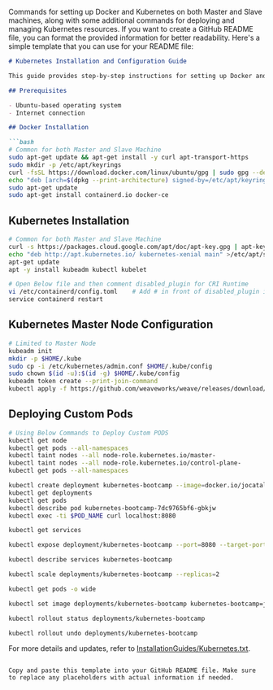 Commands for setting up Docker and Kubernetes on both Master and Slave machines, along with some additional commands for deploying and managing Kubernetes resources. If you want to create a GitHub README file, you can format the provided information for better readability. Here's a simple template that you can use for your README file:

```markdown
# Kubernetes Installation and Configuration Guide

This guide provides step-by-step instructions for setting up Docker and Kubernetes on both Master and Slave machines. Additionally, it includes commands for deploying custom pods and managing Kubernetes resources.

## Prerequisites

- Ubuntu-based operating system
- Internet connection

## Docker Installation

```bash
# Common for both Master and Slave Machine
sudo apt-get update && apt-get install -y curl apt-transport-https
sudo mkdir -p /etc/apt/keyrings
curl -fsSL https://download.docker.com/linux/ubuntu/gpg | sudo gpg --dearmor -o /etc/apt/keyrings/docker.gpg
echo "deb [arch=$(dpkg --print-architecture) signed-by=/etc/apt/keyrings/docker.gpg] https://download.docker.com/linux/ubuntu $(lsb_release -cs) stable" | sudo tee /etc/apt/sources.list.d/docker.list > /dev/null
sudo apt-get update
sudo apt-get install containerd.io docker-ce
```

## Kubernetes Installation

```bash
# Common for both Master and Slave Machine
curl -s https://packages.cloud.google.com/apt/doc/apt-key.gpg | apt-key add -
echo "deb http://apt.kubernetes.io/ kubernetes-xenial main" >/etc/apt/sources.list.d/kubernetes.list
apt-get update
apt -y install kubeadm kubectl kubelet

# Open Below file and then comment disabled_plugin for CRI Runtime
vi /etc/containerd/config.toml    # Add # in front of disabled_plugin in this file and save it
service containerd restart
```

## Kubernetes Master Node Configuration

```bash
# Limited to Master Node
kubeadm init
mkdir -p $HOME/.kube
sudo cp -i /etc/kubernetes/admin.conf $HOME/.kube/config
sudo chown $(id -u):$(id -g) $HOME/.kube/config
kubeadm token create --print-join-command
kubectl apply -f https://github.com/weaveworks/weave/releases/download/v2.8.1/weave-daemonset-k8s.yaml
```

## Deploying Custom Pods

```bash
# Using Below Commands to Deploy Custom PODS
kubectl get node
kubectl get pods --all-namespaces
kubectl taint nodes --all node-role.kubernetes.io/master-
kubectl taint nodes --all node-role.kubernetes.io/control-plane-
kubectl get pods --all-namespaces

kubectl create deployment kubernetes-bootcamp --image=docker.io/jocatalin/kubernetes-bootcamp:v1 --port=8080
kubectl get deployments
kubectl get pods
kubectl describe pod kubernetes-bootcamp-7dc9765bf6-gbkjw
kubectl exec -ti $POD_NAME curl localhost:8080

kubectl get services

kubectl expose deployment/kubernetes-bootcamp --port=8080 --target-port=8080 --type=NodePort

kubectl describe services kubernetes-bootcamp

kubectl scale deployments/kubernetes-bootcamp --replicas=2

kubectl get pods -o wide

kubectl set image deployments/kubernetes-bootcamp kubernetes-bootcamp=jocatalin/kubernetes-bootcamp:v2

kubectl rollout status deployments/kubernetes-bootcamp

kubectl rollout undo deployments/kubernetes-bootcamp
```

For more details and updates, refer to [InstallationGuides/Kubernetes.txt](https://github.com/anujdevopslearn/InterviewQuestions/blob/master/InstallationGuides/Kubernetes.txt).
```

Copy and paste this template into your GitHub README file. Make sure to replace any placeholders with actual information if needed.

